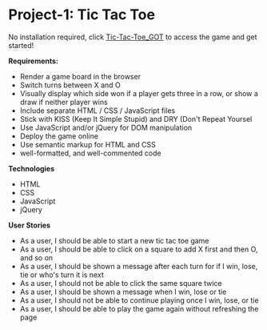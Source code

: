 
# Project-1: Tic Tac Toe

No installation required, click [Tic-Tac-Toe_GOT](https://eman-sh.github.io/Project-1-Tic-Tac-Toe/page1) to access the game and get started!

**Requirements:**
* Render a game board in the browser
* Switch turns between X and O
* Visually display which side won if a player gets three in a row, or show a draw if neither player wins
* Include separate HTML / CSS / JavaScript files
* Stick with KISS (Keep It Simple Stupid) and DRY (Don't Repeat Yoursel
* Use JavaScript and/or jQuery for DOM manipulation
* Deploy the game online
* Use semantic markup for HTML and CSS
* well-formatted, and well-commented code

**Technologies**
* HTML
* CSS
* JavaScript
* jQuery

**User Stories**
* As a user, I should be able to start a new tic tac toe game
* As a user, I should be able to click on a square to add X first and then O, and so on
* As a user, I should be shown a message after each turn for if I win, lose, tie or who's turn it is next
* As a user, I should not be able to click the same square twice
* As a user, I should be shown a message when I win, lose or tie
* As a user, I should not be able to continue playing once I win, lose, or tie
* As a user, I should be able to play the game again without refreshing the page
